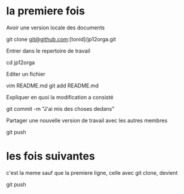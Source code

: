 # la premiere fois


Avoir une version locale des documents

git clone git@github.com:[tonid]/jp12orga.git

Entrer dans le repertoire de travail

cd jp12orga

Editer un fichier 

vim README.md
git add README.md

Expliquer en quoi la modification a consisté

git commit -m "J'ai mis des choses dedans"

Partager une nouvelle version de travail avec les autres membres

git push

# les fois suivantes

c'est la meme sauf que la premiere ligne, celle avec git clone, devient 

git push
